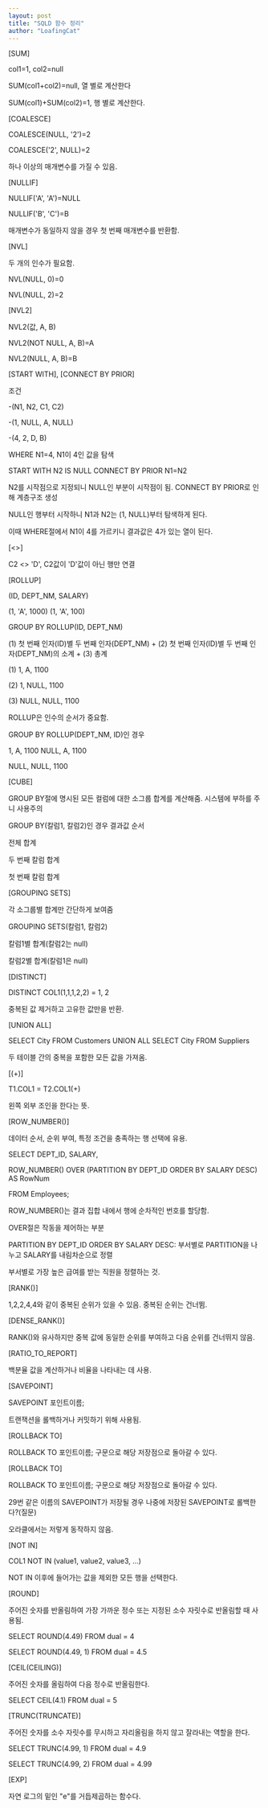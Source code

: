 ```yaml
---
layout: post
title: "SQLD 함수 정리"
author: "LoafingCat"
---
```


[SUM]

col1=1, col2=null

SUM(col1+col2)=null, 열 별로 계산한다

SUM(col1)+SUM(col2)=1, 행 별로 계산한다.

[COALESCE]

COALESCE(NULL, '2')=2

COALESCE('2', NULL)=2 

하나 이상의 매개변수를 가질 수 있음.

[NULLIF]

NULLIF('A', 'A')=NULL

NULLIF('B', 'C')=B

매개변수가 동일하지 않을 경우 첫 번째 매개변수를 반환함.

[NVL]

두 개의 인수가 필요함.

NVL(NULL, 0)=0

NVL(NULL, 2)=2

[NVL2]

NVL2(값, A, B)

NVL2(NOT NULL, A, B)=A

NVL2(NULL, A, B)=B 

[START WITH], [CONNECT BY PRIOR]

조건 

-(N1, N2, C1, C2)

-(1, NULL, A, NULL)

-(4, 2, D, B)

WHERE N1=4, N1이 4인 값을 탐색

START WITH N2 IS NULL CONNECT BY PRIOR N1=N2

N2를 시작점으로 지정되니 NULL인 부분이 시작점이 됨. CONNECT BY PRIOR로 인해 계층구조 생성

NULL인 행부터 시작하니 N1과 N2는 (1, NULL)부터 탐색하게 된다.

이때 WHERE절에서 N1이 4를 가르키니 결과값은 4가 있는 열이 된다.

[<>]

C2 <> 'D', C2값이 'D'값이 아닌 행만 연결

[ROLLUP]

(ID, DEPT_NM, SALARY)

(1, 'A', 1000)
(1, 'A', 100)	

GROUP BY ROLLUP(ID, DEPT_NM) 

(1) 첫 번째 인자(ID)별 두 번째 인자(DEPT_NM) + (2) 첫 번째 인자(ID)별 두 번째 인자(DEPT_NM)의 소계 + (3) 총계

(1) 1, A, 1100

(2) 1, NULL, 1100

(3) NULL, NULL, 1100

ROLLUP은 인수의 순서가 중요함.


GROUP BY ROLLUP(DEPT_NM, ID)인 경우

1, A, 1100
NULL, A, 1100

NULL, NULL, 1100

[CUBE]

GROUP BY절에 명시된 모든 컬럼에 대한 소그룹 합계를 계산해줌. 시스템에 부하를 주니 사용주의

GROUP BY(칼럼1, 칼럼2)인 경우 결과값 순서

전체 합계 

두 번째 칼럼 합계

첫 번째 칼럼 합계

[GROUPING SETS]

각 소그룹별 합계만 간단하게 보여줌

GROUPING SETS(칼럼1, 칼럼2)

칼럼1별 합계(칼럼2는 null)

칼럼2별 합계(칼럼1은 null)

[DISTINCT]

DISTINCT COL1(1,1,1,2,2) = 1, 2

중복된 값 제거하고 고유한 값만을 반환.

[UNION ALL]

SELECT City FROM Customers
UNION ALL
SELECT City FROM Suppliers

두 테이블 간의 중복을 포함한 모든 값을 가져옴.

[(+)]

T1.COL1 = T2.COL1(+)

왼쪽 외부 조인을 한다는 뜻. 

[ROW_NUMBER()]

데이터 순서, 순위 부여, 특정 조건을 충족하는 행 선택에 유용.

SELECT DEPT_ID, SALARY,

  ROW_NUMBER() OVER (PARTITION BY DEPT_ID ORDER BY SALARY DESC) AS RowNum
  
FROM Employees;

ROW_NUMBER()는 결과 집합 내에서 행에 순차적인 번호를 할당함.

OVER절은 작동을 제어하는 부분

PARTITION BY DEPT_ID ORDER BY SALARY DESC: 부서별로 PARTITION을 나누고 SALARY를 내림차순으로 정렬

부서별로 가장 높은 급여를 받는 직원을 정렬하는 것.

[RANK()]

1,2,2,4,4와 같이 중복된 순위가 있을 수 있음. 중복된 순위는 건너뜀.


[DENSE_RANK()]

RANK()와 유사하지만 중복 값에 동일한 순위를 부여하고 다음 순위를 건너뛰지 않음.


[RATIO_TO_REPORT]

백분율 값을 계산하거나 비율을 나타내는 데 사용.


[SAVEPOINT]

SAVEPOINT 포인트이름;

트랜잭션을 롤백하거나 커밋하기 위해 사용됨.

[ROLLBACK TO]

ROLLBACK TO 포인트이름; 구문으로 해당 저장점으로 돌아갈 수 있다.

[ROLLBACK TO]

ROLLBACK TO 포인트이름; 구문으로 해당 저장점으로 돌아갈 수 있다.

29번 같은 이름의 SAVEPOINT가 저장될 경우 나중에 저장된 SAVEPOINT로 롤백한다?(질문)

오라클에서는 저렇게 동작하지 않음.


[NOT IN]

COL1 NOT IN (value1, value2, value3, ...)

NOT IN 이후에 들어가는 값을 제외한 모든 행을 선택한다.

[ROUND]

주어진 숫자를 반올림하여 가장 가까운 정수 또는 지정된 소수 자릿수로 반올림할 때 사용됨.

SELECT ROUND(4.49) FROM dual = 4

SELECT ROUND(4.49, 1) FROM dual = 4.5

[CEIL(CEILING)]

주어진 숫자를 올림하여 다음 정수로 반올림한다.

SELECT CEIL(4.1) FROM dual = 5

[TRUNC(TRUNCATE)]

주어진 숫자를 소수 자릿수를 무시하고 자리올림을 하지 않고 잘라내는 역할을 한다.

SELECT TRUNC(4.99, 1) FROM dual = 4.9

SELECT TRUNC(4.99, 2) FROM dual = 4.99

[EXP]

자연 로그의 밑인 "e"를 거듭제곱하는 함수다.